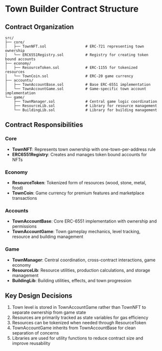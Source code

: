 # Town Builder Contract Structure

## Contract Organization

```
src/
├── core/
│   ├── TownNFT.sol                  # ERC-721 representing town ownership
│   └── ERC6551Registry.sol          # Registry for creating token bound accounts
├── economy/
│   ├── ResourceToken.sol            # ERC-1155 for tokenized resources
│   └── TownCoin.sol                 # ERC-20 game currency
├── accounts/
│   ├── TownAccountBase.sol          # Base ERC-6551 implementation
│   └── TownAccountGame.sol          # Game-specific town account implementation
└── game/
    ├── TownManager.sol              # Central game logic coordination
    ├── ResourceLib.sol              # Library for resource management
    └── BuildingLib.sol              # Library for building management
```

## Contract Responsibilities

### Core
- **TownNFT**: Represents town ownership with one-town-per-address rule
- **ERC6551Registry**: Creates and manages token bound accounts for NFTs

### Economy
- **ResourceToken**: Tokenized form of resources (wood, stone, metal, food)
- **TownCoin**: Game currency for premium features and marketplace transactions

### Accounts
- **TownAccountBase**: Core ERC-6551 implementation with ownership and permissions
- **TownAccountGame**: Town gameplay mechanics, level tracking, resource and building management

### Game
- **TownManager**: Central coordination, cross-contract interactions, game economy
- **ResourceLib**: Resource utilities, production calculations, and storage management
- **BuildingLib**: Building utilities, effects, and town progression

## Key Design Decisions

1. Town level is stored in TownAccountGame rather than TownNFT to separate ownership from game state
2. Resources are primarily tracked as state variables for gas efficiency
3. Resources can be tokenized when needed through ResourceToken
4. TownAccountGame inherits from TownAccountBase for clean separation of concerns
5. Libraries are used for utility functions to reduce contract size and improve reusability
